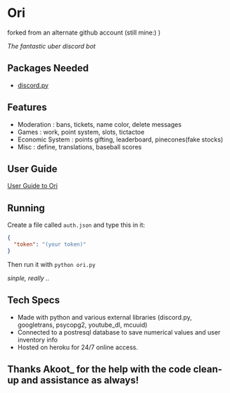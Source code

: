 # Ori
forked from an alternate github account (still mine:) )

*The fantastic uber discord bot*

## Packages Needed

* [discord.py](https://discordpy.readthedocs.io)

## Features
- Moderation : bans, tickets, name color, delete messages
- Games : work, point system, slots, tictactoe
- Economic System : points gifting, leaderboard, pinecones(fake stocks)
- Misc : define, translations, baseball scores

## User Guide
[User Guide to Ori](https://www.connorschooley.com/assets/GuideToUsingOri.pdf)

## Running

Create a file called `auth.json` and type this in it:

```json
{
  "token": "(your token)"
}
```

Then run it with `python ori.py`

*sinple, really ..*

## Tech Specs
- Made with python and various external libraries (discord.py, googletrans, psycopg2, youtube_dl, mcuuid)
- Connected to a postresql database to save numerical values and user inventory info
- Hosted on heroku for 24/7 online access.

## Thanks Akoot_ for the help with the code clean-up and assistance as always!
